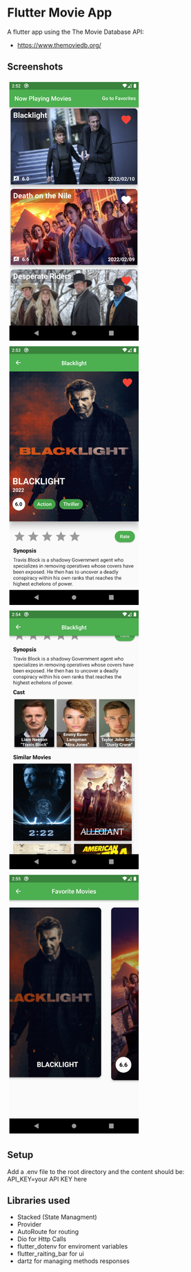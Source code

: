 # Flutter Movie App

A flutter app using the The Movie Database API:

- https://www.themoviedb.org/

## Screenshots

<style>
 img {
     padding: 5px;
 }
</style>

<img src="./screenshots/ss-1.png" width="300px"></img>
<img src="./screenshots/ss-2.png" width="300px"></img>
<img src="./screenshots/ss-3.png" width="300px"></img>
<img src="./screenshots/ss-4.png" width="300px"></img>

## Setup

Add a .env file to the root directory and the content should be:
API_KEY=your API KEY here

## Libraries used

- Stacked (State Managment)
- Provider
- AutoRoute for routing
- Dio for Http Calls
- flutter_dotenv for enviroment variables
- flutter_raiting_bar for ui
- dartz for managing methods responses
